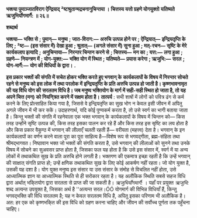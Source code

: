 **भक्त्या पुमाञ्जातविराग ऐन्द्रियाद्** **²ष्टश्रुतान्मद्रचनानुचिन्तया ।** **चित्तस्य यत्तो ग्रहणे योगयुक्तो** **यतिष्यते ऋजुभिर्योगमार्गै: ॥ २६॥** 

**शब्दार्थ** 

**भक्त्या—** **भक्ति से** **; पुमान्—** **मनुष्य** **; जात-विराग:—** **अरुचि उत्पन्न होने पर** **; ऐन्द्रियात्—** **इन्द्रियतृप्ति के लिए** **; ²ष्ट—** **(इस संसार में) देखा हुआ** **; श्रुतात्—** **(अगले संसार में) सुना हुआ** **; मत्-रचन—** **सृष्टि के मेरे कार्यकलाप इत्यादि** **;** **अनुचिन्तया—** **निरन्तर चिन्तन करने से** **; चित्तस्य—** **मन का** **; यत्त:—** **लगा हुआ** **; ग्रहणे—** **नियन्त्रण में** **; योग-युक्त:—** **भक्ति योग में स्थित** **; यतिष्यते—** **प्रयास करेगा** **; ऋजुभि:—** **सरल** **; योग-मार्गै:—** **योग की विधियों के द्वारा।** **.** 

**इस प्रकार भक्तों की संगति में सचेत होकर भक्ति करते हुए भगवान् के** **कार्यकलापों के विषय में निरन्तर सोचते रहने से मनुष्य को इस लोक में तथा परलोक में** **इन्द्रियतृप्ति के प्रति अरुचि उत्पन्न हो जाती है। कृष्णभावनामृत की यह विधि योग की** **सरलतम विधि है। जब मनुष्य भक्तियोग के मार्ग में सही-सही स्थित हो जाता है, तो यह** **अपने चित्त (मन) को नियनि्त्रत करने में सक्षम होता है।** **तात्पर्य** : सभी शाषों में लोगों को पवित्र ढंग से कर्म करने के लिए प्रोत्साहित किया गया है, जिससे वे इन्द्रियतृप्ति का सुख भोग न केवल इसी जीवन में अपितु अगले जीवन में भी कर सकें। उदाहरणार्थ, यदि कोई पुण्यकर्म करता है, तो उसे स्वर्ग का भागी बताया जाता है। किन्तु भक्तों की संगति में रहनेवाला एक भक्त भगवान् के कार्यकलापों के विषय में चिन्तन को— किस तरह उन्होंने सृष्टि उत्पन्न की, किस तरह इसका पालन कर रहे हैं और किस तरह इस सृष्टि का लय होता है और किस प्रकार वैकुण्ठ में भगवान् की लीलाएँ चलती रहती हैं— वरीयता (महत्त्व) देता है। भगवान् के इन कार्यकलापों का वर्णन करने वाला पूरा का पूरा साहित्य है—विशेष रूप से भगवद्गीता, ब्रह्म-संहिता तथा श्रीमद्भागवत। निष्ठावान भक्त जो भक्तों की संगति करता है, उसे भगवान् की लीलाओं को सुनने तथा उनके विषय में सोचने का सुअवसर प्राप्त होता है, जिसका फल यह होता है कि उसे इस संसार में, स्वर्ग में या अन्य लोकों में तथाकथित सुख के प्रति अरुचि होने लगती है। भक्तगण की एकमात्र इच्छा रहती है कि उन्हें भगवान् की साक्षात् संगति प्राप्त हो; उन्हें क्षणिक तथाकथित सुख के लिए कोई आकर्षण नहीं रहता। जो योग युक्त है, उसकी यह दशा है। योग युक्त मनुष्य इस संसार या उस संसार के संमोह से विचलित नहीं होता, उसे आध्यात्मिक ज्ञान या आध्यात्मिक स्थिति से ही सरोकार रहता है। यह अलौकिक स्थिति सबसे सहज विधि द्वारा अर्थात् भकि्तयोग द्वारा सरलता से प्राप्त की जा सकती है। *ऋजुभिर्योगमार्गै:* । यहाँ पर प्रयुक्त *ऋजुभि:* शब्द अत्यन्त उपयुक्त है, जिसका अर्थ है ''अत्यन्त सरल।ÓÓ योगमार्ग की विभिन्न विधियाँ हैं, किन्तु भगवद्भक्ति की विधि सरलतम है; यह न केवल सरलतम विधि है, अपितु इसका परिणाम भी अलौकिक है। अत: हर एक को कृष्णभकि्त की इस विधि को ग्रहण करना चाहिए और जीवन की सर्वोच्च पूर्णता तक पहुँचना चाहिए।  